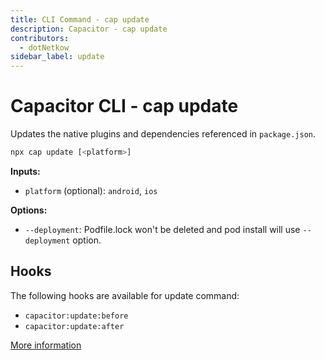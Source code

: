 ```yaml
---
title: CLI Command - cap update
description: Capacitor - cap update
contributors:
  - dotNetkow
sidebar_label: update
---
```


# Capacitor CLI - cap update

Updates the native plugins and dependencies referenced in `package.json`.

```bash
npx cap update [<platform>]
```

<strong>Inputs:</strong>

- `platform` (optional): `android`, `ios`

<strong>Options:</strong>

- `--deployment`: Podfile.lock won't be deleted and pod install will use `--deployment` option.

## Hooks

The following hooks are available for update command:

- `capacitor:update:before`
- `capacitor:update:after`

[More information](hooks)

